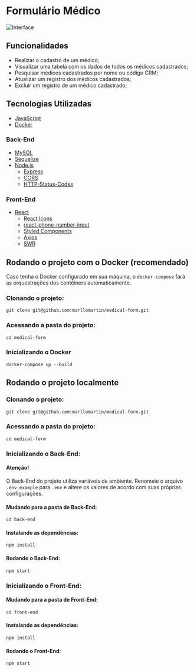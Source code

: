 # Formulário Médico
![Interface](https://i.imgur.com/UGAHSfu.png)

## Funcionalidades
- Realizar o cadastro de um médico;
- Visualizar uma tabela com os dados de todos os médicos cadastrados;
- Pesquisar médicos cadastrados por nome ou código CRM;
- Atualizar um registro dos médicos cadastrados;
- Excluir um registro de um médico cadastrado;

## Tecnologias Utilizadas
* [JavaScript](https://www.javascript.com/)
* [Docker](https://www.docker.com/)
### Back-End
* [MySQL](https://www.mysql.com/)
* [Sequelize](https://sequelize.org/)
* [Node.js](https://nodejs.org/en/)
  * [Express](https://expressjs.com/pt-br/)
  * [CORS](https://www.npmjs.com/package/cors)
  * [HTTP-Status-Codes](https://www.npmjs.com/package/http-status-codes)

### Front-End
* [React](https://reactjs.org/)
  * [React Icons](https://react-icons.github.io/react-icons/)
  * [react-phone-number-input](https://www.npmjs.com/package/react-phone-number-input)
  * [Styled Components](https://styled-components.com/)
  * [Axios](https://axios-http.com/ptbr/docs/intro)
  * [SWR](https://swr.vercel.app/pt-BR)


## Rodando o projeto com o Docker (recomendado)
Caso tenha o Docker configurado em sua máquina, o `docker-compose` fará as orquestrações dos contêiners automaticamente.

### Clonando o projeto:
```
git clone git@github.com:marllomartin/medical-form.git
```
### Acessando a pasta do projeto:
```
cd medical-form
```
### Inicializando o Docker
```
docker-compose up --build
```

## Rodando o projeto localmente

### Clonando o projeto:
```
git clone git@github.com:marllomartin/medical-form.git
```
### Acessando a pasta do projeto:
```
cd medical-form
```

### Inicializando o Back-End:
#### Atenção!
O Back-End do projeto utiliza variáveis de ambiente. Renomeie o arquivo `.env.example` para `.env` e altere os valores de acordo com suas próprias configurações.

#### Mudando para a pasta de Back-End:
```
cd back-end
```
#### Instalando as dependências:
```
npm install
```
#### Rodando o Back-End:
```
npm start
```

### Inicializando o Front-End:
#### Mudando para a pasta de Front-End:
```
cd front-end
```
#### Instalando as dependências:
```
npm install
```
#### Rodando o Front-End:
```
npm start
```
